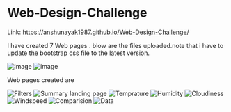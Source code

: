 # Web-Design-Challenge
Link: https://anshunayak1987.github.io/Web-Design-Challenge/

I have created 7 Web pages . blow are the files uploaded.note that i have to update the bootstrap css file to the latest version.

![image](https://user-images.githubusercontent.com/111711194/201780337-617e376d-b1e8-4c2f-81a2-45b5a4441b47.png)
![image](https://user-images.githubusercontent.com/111711194/201780410-f0f8686f-1b2a-4322-8920-90ce00caa169.png)

Web pages created are




![Filters](https://user-images.githubusercontent.com/111711194/201780676-904c12db-8c5b-4586-851a-912f035fa252.PNG)
![Summary landing page](https://user-images.githubusercontent.com/111711194/201780678-e9b43eed-a8a5-4d11-aac5-7b8ac45bd3e1.png)
![Temprature](https://user-images.githubusercontent.com/111711194/201780679-5c8860e5-6927-44cd-9d9c-904b84fc4e82.png)
![Humidity](https://user-images.githubusercontent.com/111711194/201780683-78c21533-5d15-4bf4-933c-11691d481b7e.png)
![Cloudiness](https://user-images.githubusercontent.com/111711194/201780684-69eda233-dcd4-45b9-a316-f8a97af8343c.PNG)
![Windspeed](https://user-images.githubusercontent.com/111711194/201780685-2b4edf18-c21e-4ca2-a736-2aa4a3d9ad66.PNG)
![Comparision](https://user-images.githubusercontent.com/111711194/201780686-81ab767f-a2ea-431a-89f5-fe1e799308b2.PNG)
![Data](https://user-images.githubusercontent.com/111711194/201780687-e3ec06af-5fc6-4d02-a5d2-45cbad918f8e.PNG)
